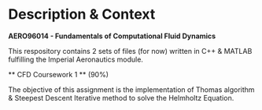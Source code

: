 # Description & Context

**AERO96014 - Fundamentals of Computational Fluid Dynamics**

This respository contains 2 sets of files (for now) written in C++ & MATLAB fulfilling the Imperial Aeronautics module.

** CFD Coursework 1 ** (90%)

The objective of this assignment is the implementation of Thomas algorithm & Steepest Descent Iterative method to solve the Helmholtz Equation.

